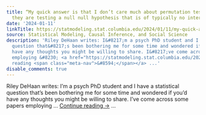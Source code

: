 ```yaml
---
title: “My quick answer is that I don’t care much about permutation tests because
  they are testing a null null hypothesis that is of typically no interest”
date: '2024-01-11'
linkTitle: https://statmodeling.stat.columbia.edu/2024/01/11/my-quick-answer-is-that-i-dont-care-much-about-permutation-tests-because-they-are-testing-a-null-null-hypothesis-that-is-of-typically-no-interest/
source: Statistical Modeling, Causal Inference, and Social Science
description: 'Riley DeHaan writes: I&#8217;m a psych PhD student and I have a statistical
  question that&#8217;s been bothering me for some time and wondered if you&#8217;d
  have any thoughts you might be willing to share. I&#8217;ve come across some papers
  employing &#8230; <a href="https://statmodeling.stat.columbia.edu/2024/01/11/my-quick-answer-is-that-i-dont-care-much-about-permutation-tests-because-they-are-testing-a-null-null-hypothesis-that-is-of-typically-no-interest/">Continue
  reading <span class="meta-nav">&#8594;</span></a> ...'
disable_comments: true
---
```

Riley DeHaan writes: I&#8217;m a psych PhD student and I have a statistical question that&#8217;s been bothering me for some time and wondered if you&#8217;d have any thoughts you might be willing to share. I&#8217;ve come across some papers employing &#8230; <a href="https://statmodeling.stat.columbia.edu/2024/01/11/my-quick-answer-is-that-i-dont-care-much-about-permutation-tests-because-they-are-testing-a-null-null-hypothesis-that-is-of-typically-no-interest/">Continue reading <span class="meta-nav">&#8594;</span></a> ...